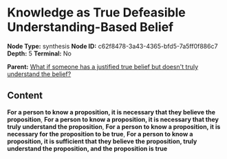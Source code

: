 # Knowledge as True Defeasible Understanding-Based Belief

**Node Type:** synthesis
**Node ID:** c62f8478-3a43-4365-bfd5-7a5ff0f886c7
**Depth:** 5
**Terminal:** No

**Parent:** [What if someone has a justified true belief but doesn't truly understand the belief?](what-if-someone-has-a-justified-true-belief-but-doesnt-truly-understand-the-belief-antithesis-d3470844-55a6-49e5-ae5e-bd057c7b8610.md)

## Content

**For a person to know a proposition, it is necessary that they believe the proposition**, **For a person to know a proposition, it is necessary that they truly understand the proposition**, **For a person to know a proposition, it is necessary for the proposition to be true**, **For a person to know a proposition, it is sufficient that they believe the proposition, truly understand the proposition, and the proposition is true**
